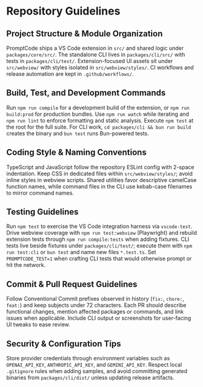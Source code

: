 # Repository Guidelines

## Project Structure & Module Organization
PromptCode ships a VS Code extension in `src/` and shared logic under `packages/core/src/`. The standalone CLI lives in `packages/cli/src/` with tests in `packages/cli/test/`. Extension-focused UI assets sit under `src/webview/` with styles isolated in `src/webview/styles/`. CI workflows and release automation are kept in `.github/workflows/`.

## Build, Test, and Development Commands
Run `npm run compile` for a development build of the extension, or `npm run build:prod` for production bundles. Use `npm run watch` while iterating and `npm run lint` to enforce formatting and static analysis. Execute `npm test` at the root for the full suite. For CLI work, `cd packages/cli && bun run build` creates the binary and `bun test` runs Bun-powered tests.

## Coding Style & Naming Conventions
TypeScript and JavaScript follow the repository ESLint config with 2-space indentation. Keep CSS in dedicated files within `src/webview/styles/`; avoid inline styles in webview scripts. Shared utilities favor descriptive camelCase function names, while command files in the CLI use kebab-case filenames to mirror command names.

## Testing Guidelines
Run `npm test` to exercise the VS Code integration harness via `vscode-test`. Drive webview coverage with `npm run test:webview` (Playwright) and rebuild extension tests through `npm run compile:tests` when adding fixtures. CLI tests live beside fixtures under `packages/cli/test/`; execute them with `npm run test:cli` or `bun test` and name new files `*.test.ts`. Set `PROMPTCODE_TEST=1` when crafting CLI tests that would otherwise prompt or hit the network.

## Commit & Pull Request Guidelines
Follow Conventional Commit prefixes observed in history (`fix:`, `chore:`, `feat:`) and keep subjects under 72 characters. Each PR should describe functional changes, mention affected packages or commands, and link issues when applicable. Include CLI output or screenshots for user-facing UI tweaks to ease review.

## Security & Configuration Tips
Store provider credentials through environment variables such as `OPENAI_API_KEY`, `ANTHROPIC_API_KEY`, and `GEMINI_API_KEY`. Respect local `.gitignore` rules when adding samples, and avoid committing generated binaries from `packages/cli/dist/` unless updating release artifacts.
